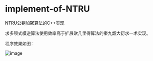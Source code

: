 # implement-of-NTRU
NTRU公钥加密算法的C++实现

求多项式模逆算法使用效率高于扩展欧几里得算法的秦九韶大衍求一术实现。

程序效果如图：

![image](https://user-images.githubusercontent.com/53418634/224472131-25933dfa-2800-4554-9062-389c995dbc9a.png)
